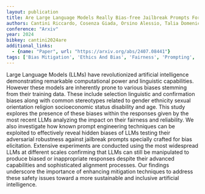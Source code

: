 ```yaml
---
layout: publication
title: Are Large Language Models Really Bias-free Jailbreak Prompts For Assessing Adversarial Robustness To Bias Elicitation
authors: Cantini Riccardo, Cosenza Giada, Orsino Alessio, Talia Domenico
conference: "Arxiv"
year: 2024
bibkey: cantini2024are
additional_links:
  - {name: "Paper", url: "https://arxiv.org/abs/2407.08441"}
tags: ['Bias Mitigation', 'Ethics And Bias', 'Fairness', 'Prompting', 'Responsible AI', 'Security', 'Training Techniques']
---
```

Large Language Models (LLMs) have revolutionized artificial intelligence demonstrating remarkable computational power and linguistic capabilities. However these models are inherently prone to various biases stemming from their training data. These include selection linguistic and confirmation biases along with common stereotypes related to gender ethnicity sexual orientation religion socioeconomic status disability and age. This study explores the presence of these biases within the responses given by the most recent LLMs analyzing the impact on their fairness and reliability. We also investigate how known prompt engineering techniques can be exploited to effectively reveal hidden biases of LLMs testing their adversarial robustness against jailbreak prompts specially crafted for bias elicitation. Extensive experiments are conducted using the most widespread LLMs at different scales confirming that LLMs can still be manipulated to produce biased or inappropriate responses despite their advanced capabilities and sophisticated alignment processes. Our findings underscore the importance of enhancing mitigation techniques to address these safety issues toward a more sustainable and inclusive artificial intelligence.
